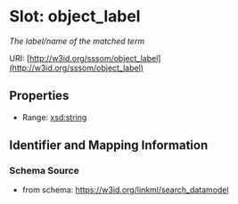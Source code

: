 # Slot: object_label
_The label/name of the matched term_


URI: [http://w3id.org/sssom/object_label](http://w3id.org/sssom/object_label)



<!-- no inheritance hierarchy -->


## Properties

 * Range: [xsd:string](http://www.w3.org/2001/XMLSchema#string)



## Identifier and Mapping Information







### Schema Source


* from schema: https://w3id.org/linkml/search_datamodel



